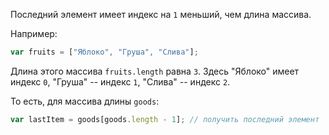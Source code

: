 Последний элемент имеет индекс на `1` меньший, чем длина массива.

Например:

```js
var fruits = ["Яблоко", "Груша", "Слива"];
```

Длина этого массива `fruits.length` равна `3`. Здесь "Яблоко" имеет индекс `0`, "Груша" -- индекс `1`, "Слива" -- индекс `2`.

То есть, для массива длины `goods`:

```js
var lastItem = goods[goods.length - 1]; // получить последний элемент
```

